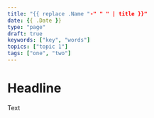 ```yaml
---
title: "{{ replace .Name "-" " " | title }}"
date: {{ .Date }}
type: "page"
draft: true
keywords: ["key", "words"]
topics: ["topic 1"]
tags: ["one", "two"]
---
```


# Headline

Text
